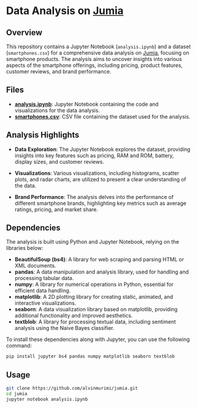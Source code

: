 # Data Analysis on [Jumia](https://jumia.co.ke)

## Overview

This repository contains a Jupyter Notebook (`analysis.ipynb`) and a dataset (`smartphones.csv`) for a comprehensive data analysis on [Jumia](https://jumia.co.ke), focusing on smartphone products. The analysis aims to uncover insights into various aspects of the smartphone offerings, including pricing, product features, customer reviews, and brand performance.

## Files

- **[analysis.ipynb](analysis.ipynb)**: Jupyter Notebook containing the code and visualizations for the data analysis.
- **[smartphones.csv](smartphones.csv)**: CSV file containing the dataset used for the analysis.

## Analysis Highlights

- **Data Exploration**: The Jupyter Notebook explores the dataset, providing insights into key features such as pricing, RAM and ROM, battery, display sizes, and customer reviews.

- **Visualizations**: Various visualizations, including histograms, scatter plots, and radar charts, are utilized to present a clear understanding of the data.

- **Brand Performance**: The analysis delves into the performance of different smartphone brands, highlighting key metrics such as average ratings, pricing, and market share.


## Dependencies

The analysis is built using Python and Jupyter Notebook, relying on the libraries below:

- **BeautifulSoup (bs4)**: A library for web scraping and parsing HTML or XML documents.
- **pandas**: A data manipulation and analysis library, used for handling and processing tabular data.
- **numpy**: A library for numerical operations in Python, essential for efficient data handling.
- **matplotlib**: A 2D plotting library for creating static, animated, and interactive visualizations.
- **seaborn**: A data visualization library based on matplotlib, providing additional functionality and improved aesthetics.
- **textblob**: A library for processing textual data, including sentiment analysis using the Naive Bayes classifier.

To install these dependencies along with Jupyter, you can use the following command:

```bash
pip install jupyter bs4 pandas numpy matplotlib seaborn textblob
```
## Usage

```bash
git clone https://github.com/alvinmurimi/jumia.git
cd jumia
jupyter notebook analysis.ipynb
